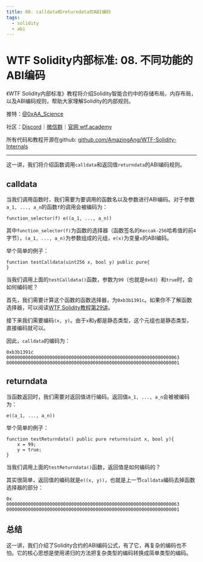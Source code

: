 ```yaml
---
title: 08. calldata和returndata的ABI编码
tags:
  - solidity
  - abi
---
```


# WTF Solidity内部标准: 08. 不同功能的ABI编码

《WTF Solidity内部标准》教程将介绍Solidity智能合约中的存储布局，内存布局，以及ABI编码规则，帮助大家理解Solidity的内部规则。

推特：[@0xAA_Science](https://twitter.com/0xAA_Science)

社区：[Discord](https://discord.gg/5akcruXrsk)｜[微信群](https://docs.google.com/forms/d/e/1FAIpQLSe4KGT8Sh6sJ7hedQRuIYirOoZK_85miz3dw7vA1-YjodgJ-A/viewform?usp=sf_link)｜[官网 wtf.academy](https://wtf.academy)

所有代码和教程开源在github: [github.com/AmazingAng/WTF-Solidity-Internals](https://github.com/AmazingAng/WTF-Solidity-Internals)

-----

这一讲，我们将介绍函数调用`calldata`和返回值`returndata`的ABI编码规则。

## calldata

当我们调用函数时，我们需要为要调用的函数名以及参数进行ABI编码。对于参数`a_1, ..., a_n`的函数`f`的调用会被编码为：

```
function_selector(f) e((a_1, ..., a_n))
```

其中`function_selector(f)`为函数的选择器（函数签名的`Keccak-256`哈希值的前`4`字节），`(a_1, ..., a_n)`为参数组成的元组，`e(x)`为变量`x`的ABI编码。

举个简单的例子：

```solidity
function testCalldata(uint256 x, bool y) public pure{
}
```

当我们调用上面的`testCalldata()`函数，参数为`99`（也就是`0x63`）和`true`时，会如何编码呢？

首先，我们需要计算这个函数的函数选择器，为`0xb3b1391c`。如果你不了解函数选择器，可以阅读[WTF Solidity教程第29讲](https://www.wtf.academy/solidity-advanced/Selector/)。

接下来我们需要编码`(x, y)`。由于`x`和`y`都是静态类型，这个元组也是静态类型，直接编码就可以。

因此，`calldata`的编码为：

```
0xb3b1391c
0000000000000000000000000000000000000000000000000000000000000063
0000000000000000000000000000000000000000000000000000000000000001
```

## returndata

当函数返回时，我们需要对返回值进行编码。返回值`a_1, ..., a_n`会被被编码为：

```
e((a_1, ..., a_n))
```

举个简单的例子：

```solidity
function testReturndata() public pure returns(uint x, bool y){
    x = 99;
    y = true;
}
```

当我们调用上面的`testReturndata()`函数，返回值是如何编码的？

其实很简单，返回值的编码就是`e((x, y))`，也就是上一节`calldata`编码去掉函数选择器的部分：

```
0x
0000000000000000000000000000000000000000000000000000000000000063
0000000000000000000000000000000000000000000000000000000000000001
```

## 总结

这一讲，我们介绍了Solidity合约的ABI编码公式，有了它，再复杂的编码也不怕。它的核心思想是使用递归的方法把复杂类型的编码转换成简单类型的编码。